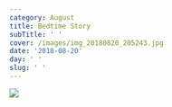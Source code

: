 ```yaml
---
category: August
title: Bedtime Story
subTitle: ' '
cover: /images/img_20180820_205243.jpg
date: '2018-08-20'
day: ' '
slug: ' '
---
```

![](/images/img_20180820_205243.jpg)
